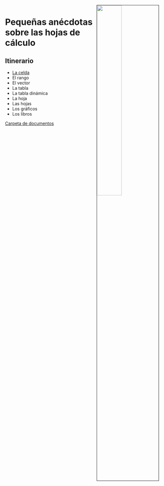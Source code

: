 <img src="images/DALL·E-2024-03-11-22.22.25.webp" width="40%" align=right border=1>

# Pequeñas anécdotas sobre las hojas de cálculo

## Itinerario

- [La celda](/docs/celda/README.md)
- El rango
- El vector
- La tabla
- La tabla dinámica
- La hoja
- Las hojas
- Los gráficos
- Los libros

[Carpeta de documentos](https://1drv.ms/f/s!AnIJHRHgFpG-lkytF3Qq4lMkKsqD?e=h6aQ7Y)
